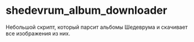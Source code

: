 # shedevrum_album_downloader
Небольшой скрипт, который парсит альбомы Шедеврума и скачивает все изображения из них.

